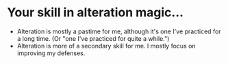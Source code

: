 # Your skill in alteration magic...
- Alteration is mostly a pastime for me, although it's one I've practiced for a long time. (Or "one I've practiced for quite a while.")
- Alteration is more of a secondary skill for me. I mostly focus on improving my defenses.
